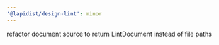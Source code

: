 ```yaml
---
'@lapidist/design-lint': minor
---
```


refactor document source to return LintDocument instead of file paths

